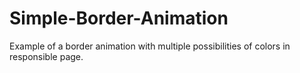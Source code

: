 # Simple-Border-Animation

Example of a border animation with multiple possibilities of colors in responsible page.
